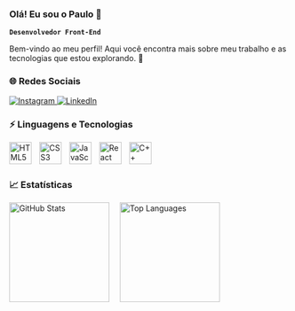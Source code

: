 ### Olá! Eu sou o Paulo 👋  
**`Desenvolvedor Front-End`**  
 
Bem-vindo ao meu perfil! Aqui você encontra mais sobre meu trabalho e as tecnologias que estou explorando. 🚀  


### 🌐 Redes Sociais  

<div >
  <a href="https://www.instagram.com/paulo.r.sa/" target="_blank">
    <img src="https://img.shields.io/badge/Instagram-E4405F?style=for-the-badge&logo=instagram&logoColor=white" alt="Instagram">
  </a>
  <a href="https://www.linkedin.com/in/paulor-as/" target="_blank">
    <img src="https://img.shields.io/badge/LinkedIn-0077B5?style=for-the-badge&logo=linkedin&logoColor=white" alt="LinkedIn">
  </a>
</div>


### ⚡ Linguagens e Tecnologias  

<div >
  <img src="https://cdn.jsdelivr.net/gh/devicons/devicon/icons/html5/html5-plain.svg" alt="HTML5" width="40" height="40" style="margin-right: 10px;"/>
  <img src="https://cdn.jsdelivr.net/gh/devicons/devicon/icons/css3/css3-plain.svg" alt="CSS3" width="40" height="40" style="margin-right: 10px;"/>
  <img src="https://cdn.jsdelivr.net/gh/devicons/devicon/icons/javascript/javascript-plain.svg" alt="JavaScript" width="40" height="40" style="margin-right: 10px;"/>
  <img src="https://cdn.jsdelivr.net/gh/devicons/devicon/icons/react/react-original.svg" alt="React" width="40" height="40" style="margin-right: 10px;"/>
  <img src="https://cdn.jsdelivr.net/gh/devicons/devicon/icons/cplusplus/cplusplus-plain.svg" alt="C++" width="40" height="40" style="margin-right: 10px;"/>
</div>


### 📈 Estatísticas  

<div >
  <img
    alt="GitHub Stats"
    height="180em"
    style="padding-right: 15px;"
    src="https://github-readme-stats.vercel.app/api?username=paulorrsa&show_icons=true&theme=synthwave&include_all_commits=true&locale=pt-br"
  />
  <img
    alt="Top Languages"
    height="180em"
    src="https://github-readme-stats.vercel.app/api/top-langs/?username=paulorrsa&locale=pt-br&theme=synthwave&langs_count=8"
  />
</div>
